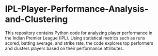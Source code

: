 # IPL-Player-Performance-Analysis-and-Clustering
This repository contains Python code for analyzing player performance in the Indian Premier League (IPL). Using statistical metrics such as runs scored, batting average, and strike rate, the code explores top performers and clusters players based on their performance attributes.
